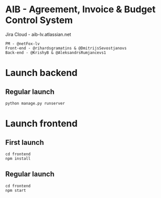 # AIB - Agreement, Invoice & Budget Control System

Jira Cloud - aib-lv.atlassian.net

```
PM - @netFox-lv 
Front-end - @rihardsgramatins & @DmitrijsSevostjanovs
Back-end - @KrishyB & @AleksandrsRumjancevs1
```
# Launch backend 


## Regular launch
```
python manage.py runserver
```
# Launch frontend
## First launch 
```
cd frontend
npm install
```
## Regular launch
```
cd frontend
npm start
```
